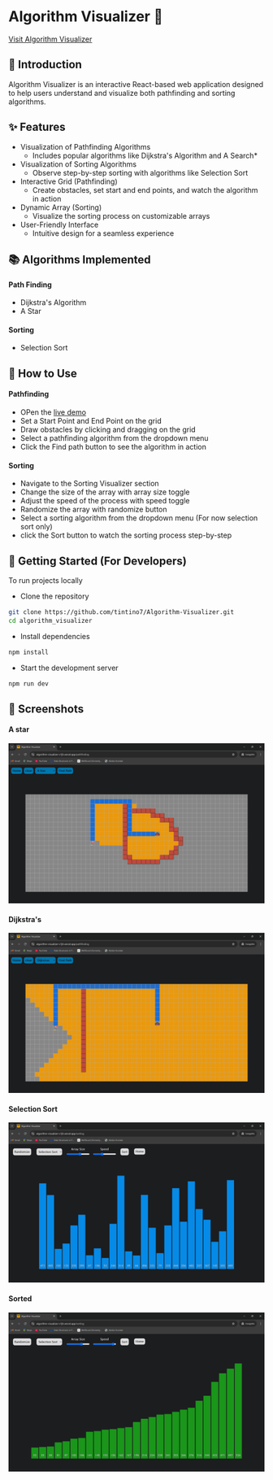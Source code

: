 # Algorithm Visualizer 🎯

[Visit Algorithm Visualizer](https://algorithm-visualizer-v1jh.vercel.app/)

## 🚀 Introduction
Algorithm Visualizer is an interactive React-based web application designed to help users understand and visualize both pathfinding and sorting algorithms.

## ✨ Features
- Visualization of Pathfinding Algorithms
  + Includes popular algorithms like Dijkstra's Algorithm and A Search*
- Visualization of Sorting Algorithms
  - Observe step-by-step sorting with algorithms like Selection Sort
- Interactive Grid (Pathfinding)
  - Create obstacles, set start and end points, and watch the algorithm in action
- Dynamic Array (Sorting)
  - Visualize the sorting process on customizable arrays
- User-Friendly Interface
  - Intuitive design for a seamless experience

## 📚 Algorithms Implemented
#### Path Finding
- Dijkstra's Algorithm
- A Star
#### Sorting
- Selection Sort
## 🧩 How to Use
#### Pathfinding
- OPen the [live demo](https://algorithm-visualizer-v1jh.vercel.app/)
- Set a Start Point and End Point on the grid
- Draw obstacles by clicking and dragging on the grid
- Select a pathfinding algorithm from the dropdown menu
- Click the Find path button to see the algorithm in action

#### Sorting
- Navigate to the Sorting Visualizer section
- Change the size of the array with array size toggle
- Adjust the speed of the process with speed toggle
- Randomize the array with randomize button
- Select a sorting algorithm from the dropdown menu (For now selection sort only)
- click the Sort button to watch the sorting process step-by-step

## 🚀 Getting Started (For Developers)
To run projects locally
- Clone the repository
```bash
git clone https://github.com/tintino7/Algorithm-Visualizer.git
cd algorithm_visualizer
```
- Install dependencies
```bash
npm install
```
- Start the development server
```bash
npm run dev
```
## 📸 Screenshots
#### A star
![Path finding](./public/pathfind_1.png)
#### Dijkstra's
![Path finding](./public/pathfind_2.png)
#### Selection Sort
![Sorting](./public/sorting.png)
#### Sorted
![Sorting](./public/sorting_1.png)




